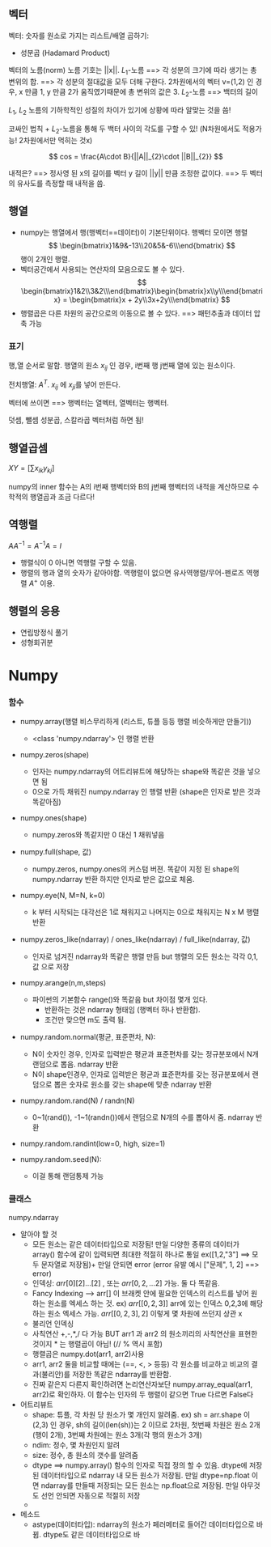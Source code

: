 ## 벡터

벡터: 숫자를 원소로 가지는 리스트/배열
곱하기:

- 성분곱 (Hadamard Product)

벡터의 노름(norm)
노름 기호는 ||x||.
$L_{1}$-노름 ==> 각 성분의 크기에 따라 생기는 총 변위의 합. ==> 각 성분의 절대값을 모두 더해 구한다. 2차원에서의 벡터 v=(1,2) 인 경우, x 만큼 1, y 만큼 2가 움직였기때문에 총 변위의 값은 3.
$L_{2}$-노름 ==> 백터의 길이

$L_{1}$, $L_{2}$ 노름의 기하학적인 성질의 차이가 있기에 상황에 따라 알맞는 것을 씀!

코싸인 법칙 + $L_{2}$-노름을 통해 두 백터 사이의 각도를 구할 수 있! (N차원에서도 적용가능! 2차원에서만 먹히는 것x)

$$
cos = \frac{A\cdot B}{||A||_{2}\cdot ||B||_{2}}
$$

내적은? ==> 정사영 된 x의 길이를 벡터 y 길이 ||y|| 만큼 조정한 값이다.
==> 두 벡터의 유사도를 측정할 때 내적을 씀.

## 행열

- numpy는 행열에서 행(행벡터\==데이터)이 기본단위이다.
  행벡터 모이면 행렬
  $$
  \begin{bmatrix}1&9&-13\\20&5&-6\\\end{bmatrix}
  $$
  행이 2개인 행렬.
- 벡터공간에서 사용되는 연산자의 모음으로도 볼 수 있다.
  $$
  \begin{bmatrix}1&2\\3&2\\\end{bmatrix}\begin{bmatrix}x\\y\\\end{bmatrix} = \begin{bmatrix}x + 2y\\3x+2y\\\end{bmatrix}
  $$
- 행렬곱은 다른 차원의 공간으로의 이동으로 볼 수 있다. ==> 패턴추출과 데이터 압축 가능

### 표기

행,열 순서로 말함. 행열의 원소 $x_{ij}$ 인 경우, i번째 행 j번째 열에 있는 원소이다.

전치행열: $A^{T}$.
$x_{ij}$ 에 $x_{ji}$를 넣어 만든다.

벡터에 쓰이면 ==> 행벡터는 열벡터, 열벡터는 행벡터.

덧셈, 뺄셈 성분곱, 스칼라곱 벡터처럼 하면 됨!

## 행열곱셈

$XY = [\sum x_{ik}y_{kj}$]

numpy의 inner 함수는 A의 i번째 행벡터와 B의 j번째 행벡터의 내적을 계산하므로 수학적의 행열곱과 조금 다르다!

## 역행렬

$AA^{-1}=A^{-1}A=I$

- 행렬식이 0 아니면 역행렬 구할 수 있음.
- 행렬의 행과 열의 숫자가 같아야함.
  역행렬이 없으면 유사역행렬/무어-펜로즈 역행렬 $A^{+}$ 이용.

## 행렬의 응용

- 연립방정식 풀기
- 성형회귀분

# Numpy

### 함수

- numpy.array(행렬 비스무리하게 (리스트, 튜플 등등 행렬 비슷하게만 만들기))
  - <class 'numpy.ndarray'> 인 행렬 반환
- numpy.zeros(shape)
  - 인자는 numpy.ndarray의 어트리뷰트에 해당하는 shape와 똑같은 것을 넣으면 됨
  - 0으로 가득 채워진 numpy.ndarray 인 행렬 반환 (shape은 인자로 받은 것과 똑같아짐)
- numpy.ones(shape)
  - numpy.zeros와 똑같지만 0 대신 1 채워넣음
- numpy.full(shape, 값)
  - numpy.zeros, numpy.ones의 커스텀 버젼. 똑같이 지정 된 shape의 numpy.ndarray 반환 하지만 인자로 받은 값으로 체움.
- numpy.eye(N, M=N, k=0)
  - k 부터 시작되는 대각선은 1로 채워지고 나머지는 0으로 채워지는 N x M 행렬 반환
- numpy.zeros_like(ndarray) / ones_like(ndarray) / full_like(ndarray, 값)
  - 인자로 넘겨진 ndarray와 똑같은 행렬 만듬 but 행렬의 모든 원소는 각각 0,1, 값 으로 저장
- numpy.arange(n,m,steps)
  - 파이썬의 기본함수 range()와 똑같음 but 차이점 몇개 있다.
    - 반환하는 것은 ndarray 형태임 (행벡터 하나 반환함).
    - 조건만 맞으면 m도 출력 됨.
- numpy.random.normal(평균, 표준편차, N):
  - N이 숫자인 경우, 인자로 입력받은 평균과 표준편차를 갖는 정규분포에서 N개 랜덤으로 뽑음. ndarray 반환
  - N이 shape인경우, 인자로 입력받은 평균과 표준편차를 갖는 정규분포에서 랜덤으로 뽑은 숫자로 원소를 갖는 shape에 맞춘 ndarray 반환
- numpy.random.rand(N) / randn(N)
  - 0~1(rand()), -1~1(randn())에서 랜덤으로 N개의 수를 뽑아서 줌. ndarray 반환
- numpy.random.randint(low=0, high, size=1)

- numpy.random.seed(N):
  - 이걸 통해 랜덤통제 가능

### 클래스

numpy.ndarray

- 알아야 할 것
  - 모든 원소는 같은 데이터타입으로 저장됨! 만일 다양한 종류의 데이터가 array() 함수에 같이 입력되면 최대한 적절히 하나로 통일 ex([1,2,"3"] ==> 모두 문자열로 저장됨)+ 만일 안되면 error (error 유발 예시 ["문제", 1, 2] ==> error)
  - 인덱싱: $arr[0][2]\dots[2]$ , 또는 $arr[0, 2, \dots 2]$ 가능. 둘 다 똑같음.
  - Fancy Indexing --> arr\[\] 이 브래켓 안에 필요한 인덱스의 리스트를 넣어 원하는 원소를 엑세스 하는 것. ex) $arr[[0,2,3]]$ arr에 있는 인덱스 0,2,3에 해당하는 원소 엑세스 가능. $arr[[0,2,3], 2]$ 이렇게 몇 차원에 쓰던지 상관 x
  - 불리언 인덱싱
  - 사칙연산 +,-,\*,/ 다 가능 BUT arr1 과 arr2 의 원소끼리의 사칙연산을 표현한 것이지 \* 는 행렬곱이 아님! (// % 역시 포함)
  - 행렬곱은 numpy.dot(arr1, arr2)사용
  - arr1, arr2 둘을 비교할 때에는 (\==, <, > 등등) 각 원소를 비교하고 비교의 결과(불리안)를 저장한 똑같은 ndarray를 반환함.
  - 진짜 같은지 다른지 확인하려면 논리연산자보단 numpy.array_equal(arr1, arr2)로 확인하자. 이 함수는 인자의 두 행렬이 같으면 True 다르면 False다
- 어트리뷰트
  - shape: 튜플, 각 차원 당 원소가 몇 개인지 알려줌. ex) sh = arr.shape 이 (2,3) 인 경우, sh의 길이(len(sh))는 2 이므로 2차원, 첫번째 차원은 원소 2개(행이 2개), 3번째 차원에는 원소 3개(각 행의 원소가 3개)
  - ndim: 정수, 몇 차원인지 알려
  - size: 정수, 총 원소의 갯수를 알려줌
  - dtype ==> numpy.array() 함수의 인자로 직접 정의 할 수 있음. dtype에 저장된 데이터타입으로 ndarray 내 모든 원소가 저장됨. 만일 dtype=np.float 이면 ndarray를 만들때 저장되는 모든 원소는 np.float으로 저장됨. 만일 아무것도 선언 안되면 자동으로 적절히 저장
  -
- 메소드
  - astype(데이터타입): ndarray의 원소가 페러메터로 들어간 데이터타입으로 바뀜. dtype도 같은 데이터타입으로 바
